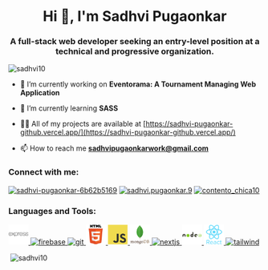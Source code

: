 <h1 align="center">Hi 👋, I'm Sadhvi Pugaonkar</h1>
<h3 align="center">A full-stack web developer seeking an entry-level position at a technical and progressive organization.</h3>

<p align="left"> <img src="https://komarev.com/ghpvc/?username=sadhvi10&label=Profile%20views&color=0e75b6&style=flat" alt="sadhvi10" /> </p>

- 🔭 I’m currently working on **Eventorama: A Tournament Managing Web Application**

- 🌱 I’m currently learning **SASS**

- 👨‍💻 All of my projects are available at [https://sadhvi-pugaonkar-github.vercel.app/](https://sadhvi-pugaonkar-github.vercel.app/)

- 📫 How to reach me **sadhvipugaonkarwork@gmail.com**

<h3 align="left">Connect with me:</h3>
<p align="left">
<a href="https://linkedin.com/in/sadhvi-pugaonkar-6b62b5169" target="blank"><img align="center" src="https://raw.githubusercontent.com/rahuldkjain/github-profile-readme-generator/master/src/images/icons/Social/linked-in-alt.svg" alt="sadhvi-pugaonkar-6b62b5169" height="30" width="40" /></a>
<a href="https://fb.com/sadhvi.pugaonkar.9" target="blank"><img align="center" src="https://raw.githubusercontent.com/rahuldkjain/github-profile-readme-generator/master/src/images/icons/Social/facebook.svg" alt="sadhvi.pugaonkar.9" height="30" width="40" /></a>
<a href="https://instagram.com/contento_chica10" target="blank"><img align="center" src="https://raw.githubusercontent.com/rahuldkjain/github-profile-readme-generator/master/src/images/icons/Social/instagram.svg" alt="contento_chica10" height="30" width="40" /></a>
</p>

<h3 align="left">Languages and Tools:</h3>
<p align="left"> <a href="https://expressjs.com" target="_blank" rel="noreferrer"> <img src="https://raw.githubusercontent.com/devicons/devicon/master/icons/express/express-original-wordmark.svg" alt="express" width="40" height="40"/> </a> <a href="https://firebase.google.com/" target="_blank" rel="noreferrer"> <img src="https://www.vectorlogo.zone/logos/firebase/firebase-icon.svg" alt="firebase" width="40" height="40"/> </a> <a href="https://git-scm.com/" target="_blank" rel="noreferrer"> <img src="https://www.vectorlogo.zone/logos/git-scm/git-scm-icon.svg" alt="git" width="40" height="40"/> </a> <a href="https://www.w3.org/html/" target="_blank" rel="noreferrer"> <img src="https://raw.githubusercontent.com/devicons/devicon/master/icons/html5/html5-original-wordmark.svg" alt="html5" width="40" height="40"/> </a> <a href="https://developer.mozilla.org/en-US/docs/Web/JavaScript" target="_blank" rel="noreferrer"> <img src="https://raw.githubusercontent.com/devicons/devicon/master/icons/javascript/javascript-original.svg" alt="javascript" width="40" height="40"/> </a> <a href="https://www.mongodb.com/" target="_blank" rel="noreferrer"> <img src="https://raw.githubusercontent.com/devicons/devicon/master/icons/mongodb/mongodb-original-wordmark.svg" alt="mongodb" width="40" height="40"/> </a> <a href="https://nextjs.org/" target="_blank" rel="noreferrer"> <img src="https://cdn.worldvectorlogo.com/logos/nextjs-2.svg" alt="nextjs" width="40" height="40"/> </a> <a href="https://nodejs.org" target="_blank" rel="noreferrer"> <img src="https://raw.githubusercontent.com/devicons/devicon/master/icons/nodejs/nodejs-original-wordmark.svg" alt="nodejs" width="40" height="40"/> </a> <a href="https://reactjs.org/" target="_blank" rel="noreferrer"> <img src="https://raw.githubusercontent.com/devicons/devicon/master/icons/react/react-original-wordmark.svg" alt="react" width="40" height="40"/> </a> <a href="https://tailwindcss.com/" target="_blank" rel="noreferrer"> <img src="https://www.vectorlogo.zone/logos/tailwindcss/tailwindcss-icon.svg" alt="tailwind" width="40" height="40"/> </a> </p>

<p>&nbsp;<img align="center" src="https://github-readme-stats.vercel.app/api?username=sadhvi10&show_icons=true&locale=en" alt="sadhvi10" /></p>

